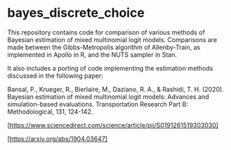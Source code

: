 # bayes_discrete_choice

This repository contains code for comparison of various methods of Bayesian estimation of mixed multinomial logit models. Comparisons are made between the Gibbs-Metropolis algorithm of Allenby-Train, as implemented in Apollo in R, and the NUTS sampler in Stan.

It also includes a porting of code implementing the estimation methods discussed in the following paper:

Bansal, P., Krueger, R., Bierlaire, M., Daziano, R. A., & Rashidi, T. H. (2020). Bayesian estimation of mixed multinomial logit models: Advances and simulation-based evaluations. Transportation Research Part B: Methodological, 131, 124-142.

[https://www.sciencedirect.com/science/article/pii/S0191261519303030]

[https://arxiv.org/abs/1904.03647]
